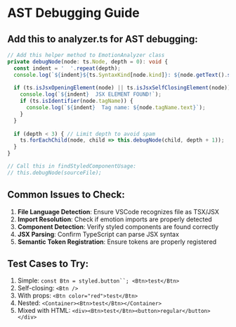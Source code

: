 # AST Debugging Guide

## Add this to analyzer.ts for AST debugging:

```typescript
// Add this helper method to EmotionAnalyzer class
private debugNode(node: ts.Node, depth = 0): void {
  const indent = '  '.repeat(depth);
  console.log(`${indent}${ts.SyntaxKind[node.kind]}: ${node.getText().slice(0, 50)}...`);
  
  if (ts.isJsxOpeningElement(node) || ts.isJsxSelfClosingElement(node)) {
    console.log(`${indent}  JSX ELEMENT FOUND!`);
    if (ts.isIdentifier(node.tagName)) {
      console.log(`${indent}  Tag name: ${node.tagName.text}`);
    }
  }
  
  if (depth < 3) { // Limit depth to avoid spam
    ts.forEachChild(node, child => this.debugNode(child, depth + 1));
  }
}

// Call this in findStyledComponentUsage:
// this.debugNode(sourceFile);
```

## Common Issues to Check:

1. **File Language Detection**: Ensure VSCode recognizes file as TSX/JSX
2. **Import Resolution**: Check if emotion imports are properly detected
3. **Component Detection**: Verify styled components are found correctly
4. **JSX Parsing**: Confirm TypeScript can parse JSX syntax
5. **Semantic Token Registration**: Ensure tokens are properly registered

## Test Cases to Try:

1. Simple: `const Btn = styled.button``; <Btn>test</Btn>`
2. Self-closing: `<Btn />`
3. With props: `<Btn color="red">test</Btn>`
4. Nested: `<Container><Btn>test</Btn></Container>`
5. Mixed with HTML: `<div><Btn>test</Btn><button>regular</button></div>` 